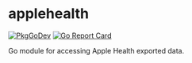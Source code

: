 # applehealth

[![PkgGoDev](https://pkg.go.dev/badge/github.com/AlekSi/applehealth)](https://pkg.go.dev/github.com/AlekSi/applehealth)
[![Go Report Card](https://goreportcard.com/badge/github.com/AlekSi/applehealth)](https://goreportcard.com/report/github.com/AlekSi/applehealth)

Go module for accessing Apple Health exported data.
